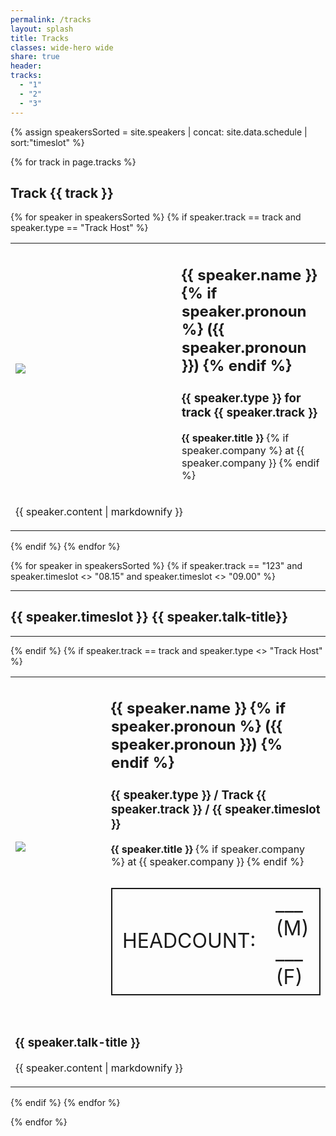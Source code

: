 ```yaml
---
permalink: /tracks
layout: splash
title: Tracks
classes: wide-hero wide
share: true
header:
tracks:
  - "1"
  - "2"
  - "3"
---
```

{% assign speakersSorted = site.speakers | concat: site.data.schedule | sort:"timeslot" %}


<div class="tracks">
{% for track in page.tracks %}
  <h2>Track {{ track }}</h2>

  {% for speaker in speakersSorted %}
  {% if speaker.track == track and speaker.type == "Track Host" %}
  <div class="speaker">
      <table>
      <tr><td width="250" style="width:250px;">
        <a href="{{ speaker.url }}"><img class=" circle" src="{{speaker.headshot}}"/></a>
      </td><td>
        <h2>{{ speaker.name }} {% if speaker.pronoun  %} ({{ speaker.pronoun }}) {% endif %}</h2>
        <h3>{{ speaker.type }} for track {{ speaker.track }}</h3>
        <p><strong>{{ speaker.title }}</strong> {% if speaker.company %}  at {{ speaker.company }} {% endif %}</p>
      </td>
      </tr>
      <tr><td colspan="2"><p>{{ speaker.content | markdownify }}</p></td></tr>
      </table>
    </div>
  {% endif %}
  {% endfor %}

  {% for speaker in speakersSorted %}
    {% if speaker.track == "123" and speaker.timeslot <> "08.15" and speaker.timeslot <> "09.00" %}
    <hr/>
    <h2> {{ speaker.timeslot }} {{ speaker.talk-title}}</h2>
    <hr/>
    {% endif %}
    {% if speaker.track == track and speaker.type <> "Track Host" %}
    <div class="speaker">
      <table>
      <tr><td width="250" style="width:250px;">
        <a href="{{ speaker.url }}"><img class=" circle" src="{{speaker.headshot}}"/></a>
      </td><td>
        <h2>{{ speaker.name }} {% if speaker.pronoun  %} ({{ speaker.pronoun }}) {% endif %}</h2>
        <h3>{{ speaker.type }} / Track {{ speaker.track }} / {{ speaker.timeslot }}</h3>
        <p><strong>{{ speaker.title }}</strong> {% if speaker.company %}  at {{ speaker.company }} {% endif %}</p>
        <table style="border:2px solid; margin:1em 0em; width:auto; font-size:200%; display:table;">
        <tr><td>HEADCOUNT:</td><td> ___ (M) ___ (F) </td></tr>
        </table>
      </td>
      </tr>
      <tr><td colspan="2"> <h3>{{ speaker.talk-title }}</h3><p>{{ speaker.content | markdownify }}</p></td></tr>
      </table>
    </div>
    {% endif %}
  {% endfor %}

{% endfor %}

</div>
